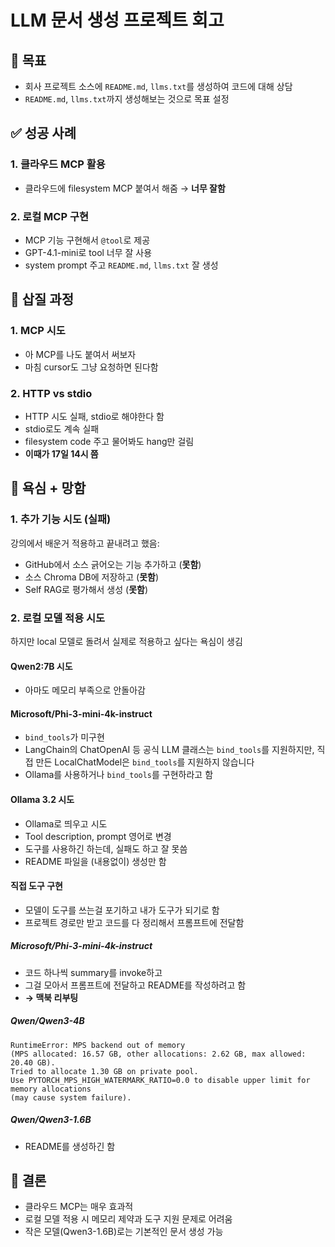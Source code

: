 # LLM 문서 생성 프로젝트 회고

## 🎯 목표
- 회사 프로젝트 소스에 `README.md`, `llms.txt`를 생성하여 코드에 대해 상담
- `README.md`, `llms.txt`까지 생성해보는 것으로 목표 설정

## ✅ 성공 사례

### 1. 클라우드 MCP 활용
- 클라우드에 filesystem MCP 붙여서 해줌 → **너무 잘함**

### 2. 로컬 MCP 구현
- MCP 기능 구현해서 `@tool`로 제공
- GPT-4.1-mini로 tool 너무 잘 사용
- system prompt 주고 `README.md`, `llms.txt` 잘 생성

## 🔧 삽질 과정

### 1. MCP 시도
- 아 MCP를 나도 붙여서 써보자
- 마침 cursor도 그냥 요청하면 된다함

### 2. HTTP vs stdio
- HTTP 시도 실패, stdio로 해야한다 함
- stdio로도 계속 실패
- filesystem code 주고 물어봐도 hang만 걸림
- **이때가 17일 14시 쯤**

## 💭 욕심 + 망함

### 1. 추가 기능 시도 (실패)
강의에서 배운거 적용하고 끝내려고 했음:
- GitHub에서 소스 긁어오는 기능 추가하고 (**못함**)
- 소스 Chroma DB에 저장하고 (**못함**)
- Self RAG로 평가해서 생성 (**못함**)

### 2. 로컬 모델 적용 시도
하지만 local 모델로 돌려서 실제로 적용하고 싶다는 욕심이 생김

#### Qwen2:7B 시도
- 아마도 메모리 부족으로 안돌아감

#### Microsoft/Phi-3-mini-4k-instruct
- `bind_tools`가 미구현
- LangChain의 ChatOpenAI 등 공식 LLM 클래스는 `bind_tools`를 지원하지만, 직접 만든 LocalChatModel은 `bind_tools`를 지원하지 않습니다
- Ollama를 사용하거나 `bind_tools`를 구현하라고 함

#### Ollama 3.2 시도
- Ollama로 띄우고 시도
- Tool description, prompt 영어로 변경
- 도구를 사용하긴 하는데, 실패도 하고 잘 못씀
- README 파일을 (내용없이) 생성만 함

#### 직접 도구 구현
- 모델이 도구를 쓰는걸 포기하고 내가 도구가 되기로 함
- 프로젝트 경로만 받고 코드를 다 정리해서 프롬프트에 전달함

##### Microsoft/Phi-3-mini-4k-instruct
- 코드 하나씩 summary를 invoke하고
- 그걸 모아서 프롬프트에 전달하고 README를 작성하려고 함
- **→ 맥북 리부팅**

##### Qwen/Qwen3-4B
```
RuntimeError: MPS backend out of memory 
(MPS allocated: 16.57 GB, other allocations: 2.62 GB, max allowed: 20.40 GB). 
Tried to allocate 1.30 GB on private pool. 
Use PYTORCH_MPS_HIGH_WATERMARK_RATIO=0.0 to disable upper limit for memory allocations 
(may cause system failure).
```

##### Qwen/Qwen3-1.6B
- README를 생성하긴 함

## 📝 결론
- 클라우드 MCP는 매우 효과적
- 로컬 모델 적용 시 메모리 제약과 도구 지원 문제로 어려움
- 작은 모델(Qwen3-1.6B)로는 기본적인 문서 생성 가능
